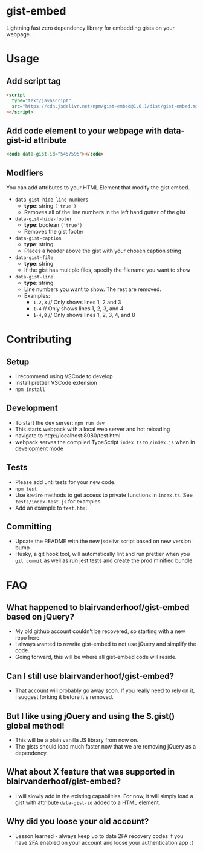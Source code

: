 # gist-embed

Lightning fast zero dependency library for embedding gists on your webpage.

# Usage

## Add script tag

```html
<script
  type="text/javascript"
  src="https://cdn.jsdelivr.net/npm/gist-embed@1.0.1/dist/gist-embed.min.js"
></script>
```

## Add code element to your webpage with data-gist-id attribute

```html
<code data-gist-id="5457595"></code>
```

## Modifiers

You can add attributes to your HTML Element that modify the gist embed.

- `data-gist-hide-line-numbers`
  - **type**: string `('true')`
  - Removes all of the line numbers in the left hand gutter of the gist
- `data-gist-hide-footer`
  - **type**: boolean `('true')`
  - Removes the gist footer
- `data-gist-caption`
  - **type**: string
  - Places a header above the gist with your chosen caption string
- `data-gist-file`
  - **type**: string
  - If the gist has multiple files, specify the filename you want to show
- `data-gist-line`
  - **type**: string
  - Line numbers you want to show. The rest are removed.
  - Examples:
    - `1,2,3` // Only shows lines 1, 2 and 3
    - `1-4` // Only shows lines 1, 2, 3, and 4
    - `1-4,8` // Only shows lines 1, 2, 3, 4, and 8

# Contributing

## Setup

- I recommend using VSCode to develop
- Install prettier VSCode extension
- `npm install`

## Development

- To start the dev server: `npm run dev`
- This starts webpack with a local web server and hot reloading
- navigate to http://localhost:8080/test.html
- webpack serves the compiled TypeScript `index.ts` to `/index.js` when in development mode

## Tests

- Please add unti tests for your new code.
- `npm test`
- Use `Rewire` methods to get access to private functions in `index.ts`. See `tests/index.test.js` for examples.
- Add an example to `test.html`

## Committing

- Update the README with the new jsdelivr script based on new version bump
- Husky, a git hook tool, will automatically lint and run prettier when you `git commit` as well as run jest tests and create the prod minified bundle.

# FAQ

## What happened to blairvanderhoof/gist-embed based on jQuery?

- My old github account couldn't be recovered, so starting with a new repo here.
- I always wanted to rewrite gist-embed to not use jQuery and simplify the code.
- Going forward, this will be where all gist-embed code will reside.

## Can I still use blairvanderhoof/gist-embed?

- That account will probably go away soon. If you really need to rely on it, I suggest forking it before it's removed.

## But I like using jQuery and using the \$.gist() global method!

- This will be a plain vanilla JS library from now on.
- The gists should load much faster now that we are removing jQuery as a dependency.

## What about X feature that was supported in blairvanderhoof/gist-embed?

- I will slowly add in the existing capabilities. For now, it will simply load a gist with attribute `data-gist-id` added to a HTML element.

## Why did you loose your old account?

- Lesson learned - always keep up to date 2FA recovery codes if you have 2FA enabled on your account and loose your authentication app :(
